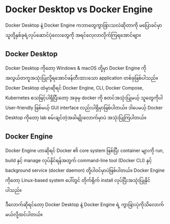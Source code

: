 # Docker Desktop vs Docker Engine
Docker Desktop နဲ့ Docker Engine ကဘာတွေကွာခြားသလဲဆိုတာကို မပြောခင်မှာ သူတို့နှစ်ခုရဲ့လုပ်ဆောင်ပုံလေးတွေကို အရင်လေ့လာလိုက်ကြရအောင်ဗျာ။

## Docker Desktop
Docker Desktop ကိုတော့ Windows & macOS တို့မှာ Docker Engine ကိုအလွယ်တကူအသုံးပြုလို့ရအောင်ဖန်တီးထားသော application တစ်ခုဖြစ်ပါသည်။ Docker Desktop ထဲမှာဆိုရင် Docker Engine, CLI, Docker Compose, Kubernetes စသဖြင့်ပါရှိပြီးတော့ အခုမှ docker ကို စတင်အသုံးပြုမယ့် သူတွေကိုပါ User-friendly ဖြစ်မယ့် GUI interface လည်းပါရှိမှာဖြစ်ပါတယ်။ ဒါပေမယ့် Docker Desktop ကိုတော့  lab စမ်းချင်တဲ့အခါမျိုးလောက်မှာပဲ အသုံးပြုကြပါတယ်။

## Docker Engine
Docker Engine ဟာဆိုရင် Docker ၏ core system ဖြစ်ပြီး container များကို run, build နှင့် manage လုပ်နိုင်ရန်အတွက် command-line tool (Docker CLI) နှင့် background service (docker daemon) တို့ပါဝင်မှာပဲဖြစ်ပါတယ်။ Docker Engine ကိုတော့ Linux-based system ပေါ်တွင် တိုက်ရိုက် install လုပ်ပြီးအသုံးပြုနိုင်ပါသည်။

ဒီလောက်ဆိုရင်တော့ Docker Desktop နဲ့ Docker Engine ရဲ့ ကွာခြားပုံကိုသိလောက်မယ်လို့ထင်ပါတယ်။